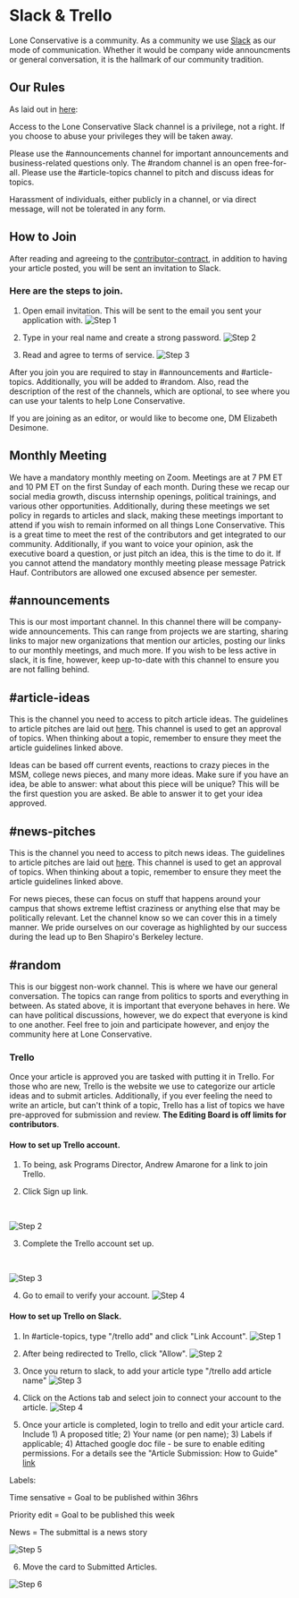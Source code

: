 # Slack & Trello
 
Lone Conservative is a community. As a community we use [Slack](slack.com) as our mode of communication. Whether it would be company wide announcments or general conversation, it is the hallmark of our community tradition.

## Our Rules

As laid out in [here](personal-conduct.md#our-slack-channel):

Access to the Lone Conservative Slack channel is a privilege, not a right. If you choose to abuse your privileges they will be taken away.

Please use the #announcements channel for important announcements and business-related questions only. The #random channel is an open free-for-all. Please use the #article-topics channel to pitch and discuss ideas for topics.

Harassment of individuals, either publicly in a channel, or via direct message, will not be tolerated in any form.

## How to Join

After reading and agreeing to the [contributor-contract](contributor-contract.md), in addition to having your article posted, you will be sent an invitation to Slack.

### Here are the steps to join.

1. Open email invitation. This will be sent to the email you sent your application with.
![Step 1](slack1.png)

2. Type in your real name and create a strong password.
![Step 2](slack2.png)

3. Read and agree to terms of service.
![Step 3](slack3.png)

After you join you are required to stay in #announcements and #article-topics. Additionally, you will be added to #random. Also, read the description of the rest of the channels, which are optional, to see where you can use your talents to help Lone Conservative.

If you are joining as an editor, or would like to become one, DM Elizabeth Desimone.

## Monthly Meeting

We have a mandatory monthly meeting on Zoom. Meetings are at 7 PM ET and 10 PM ET on the first Sunday of each month. During these we recap our social media growth, discuss internship openings, political trainings, and various other opportunities. Additionally, during these meetings we set policy in regards to articles and slack, making these meetings important to attend if you wish to remain informed on all things Lone Conservative. This is a great time to meet the rest of the contributors and get integrated to our community. Additionally, if you want to voice your opinion, ask the executive board a question, or just pitch an idea, this is the time to do it. If you cannot attend the mandatory monthly meeting please message Patrick Hauf. Contributors are allowed one excused absence per semester.

## #announcements

This is our most important channel. In this channel there will be company-wide announcements. This can range from projects we are starting, sharing links to major new organizations that mention our articles, posting our links to our monthly meetings, and much more. If you wish to be less active in slack, it is fine, however, keep up-to-date with this channel to ensure you are not falling behind. 

## #article-ideas

This is the channel you need to access to pitch article ideas. The guidelines to article pitches are laid out [here](article-guidelines.md#article-guidelines). This channel is used to get an approval of topics. When thinking about a topic, remember to ensure they meet the article guidelines linked above.

Ideas can be based off current events, reactions to crazy pieces in the MSM, college news pieces, and many more ideas. Make sure if you have an idea, be able to answer: what about this piece will be unique? This will be the first question you are asked. Be able to answer it to get your idea approved.

## #news-pitches

This is the channel you need to access to pitch news ideas. The guidelines to article pitches are laid out [here](article-guidelines.md#article-guidelines). This channel is used to get an approval of topics. When thinking about a topic, remember to ensure they meet the article guidelines linked above.

For news pieces, these can focus on stuff that happens around your campus that shows extreme leftist craziness or anything else that may be politically relevant. Let the channel know so we can cover this in a timely manner. We pride ourselves on our coverage as highlighted by our success during the lead up to Ben Shapiro's Berkeley lecture.

## #random

This is our biggest non-work channel. This is where we have our general conversation. The topics can range from politics to sports and everything in between. As stated above, it is important that everyone behaves in here. We can have political discussions, however, we do expect that everyone is kind to one another. Feel free to join and participate however, and enjoy the community here at Lone Conservative.

### Trello

Once your article is approved you are tasked with putting it in Trello. For those who are new, Trello is the website we use to categorize our article ideas and to submit articles. Additionally, if you ever feeling the need to write an article, but can't think of a topic, Trello has a list of topics we have pre-approved for submission and review. **The Editing Board is off limits for contributors**. 

#### How to set up Trello account.

1. To being, ask Programs Director, Andrew Amarone for a link to join Trello.

2. Click Sign up link.
<br>

![Step 2](trello1.png)

3. Complete the Trello account set up.
<br>

![Step 3](trello2.png)

4. Go to email to verify your account.
![Step 4](trello3.png)

#### How to set up Trello on Slack.

1. In #article-topics, type "/trello add" and click "Link Account".
![Step 1](trello1a.png)

2. After being redirected to Trello, click "Allow".
![Step 2](trello2a.png)

3. Once you return to slack, to add your article type "/trello add article name"
![Step 3](trello3a.png)

4. Click on the Actions tab and select join to connect your account to the article.
![Step 4](trello4a.png)

5. Once your article is completed, login to trello and edit your article card. Include 1) A proposed title; 2) Your name (or pen name); 3) Labels if applicable; 4) Attached google doc file - be sure to enable editing permissions. For a details see the "Article Submission: How to Guide" [link](https://loneconservative.us15.list-manage.com/track/click?u=645d4c9632590ed91216ec556&id=e7e336d84a&e=dac2748f1d)

Labels:

Time sensative = Goal to be published within 36hrs

Priority edit = Goal to be published this week

News = The submittal is a news story

![Step 5](trello5b.png)

6. Move the card to Submitted Articles.

![Step 6](trello6a.png)


